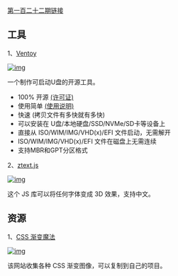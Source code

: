 [第一百二十二期链接](https://github.com/ruanyf/weekly/blob/master/docs/issue-122.md)

## 工具

1、[Ventoy](https://www.ventoy.net/cn/index.html)

[![img](https://camo.githubusercontent.com/766bfe12d1d4988637f226d3e3a09d15c7d2c7d84c7c221596e0fcd602a4026c/68747470733a2f2f7777772e77616e67626173652e636f6d2f626c6f67696d672f61737365742f3230323030382f6267323032303038323330312e6a7067)](https://camo.githubusercontent.com/766bfe12d1d4988637f226d3e3a09d15c7d2c7d84c7c221596e0fcd602a4026c/68747470733a2f2f7777772e77616e67626173652e636f6d2f626c6f67696d672f61737365742f3230323030382f6267323032303038323330312e6a7067)

一个制作可启动U盘的开源工具。

- 100% 开源 [(许可证)](https://www.ventoy.net/cn/doc_license.html)
- 使用简单 [(使用说明)](https://www.ventoy.net/cn/doc_start.html)
- 快速 (拷贝文件有多快就有多快)
- 可以安装在 U盘/本地硬盘/SSD/NVMe/SD卡等设备上
- 直接从 ISO/WIM/IMG/VHD(x)/EFI 文件启动，无需解开
- ISO/WIM/IMG/VHD(x)/EFI 文件在磁盘上无需连续
- 支持MBR和GPT分区格式

2、[ztext.js](https://bennettfeely.com/ztext/)

[![img](https://camo.githubusercontent.com/79f234dcf864200a1bb3d9562c19032ff3ae705821dfb9c59e09340370f8d933/68747470733a2f2f7777772e77616e67626173652e636f6d2f626c6f67696d672f61737365742f3230323030382f6267323032303038323730312e6a7067)](https://camo.githubusercontent.com/79f234dcf864200a1bb3d9562c19032ff3ae705821dfb9c59e09340370f8d933/68747470733a2f2f7777772e77616e67626173652e636f6d2f626c6f67696d672f61737365742f3230323030382f6267323032303038323730312e6a7067)

这个 JS 库可以将任何字体变成 3D 效果，支持中文。

## 资源

1、[CSS 渐变魔法](https://www.gradientmagic.com/)

[![img](https://camo.githubusercontent.com/30614af4927a9c5dbafc01af0916f2a4bfc328744fcf67cf1d32ffbd322a995a/68747470733a2f2f7777772e77616e67626173652e636f6d2f626c6f67696d672f61737365742f3230323030382f6267323032303038313730312e6a7067)](https://camo.githubusercontent.com/30614af4927a9c5dbafc01af0916f2a4bfc328744fcf67cf1d32ffbd322a995a/68747470733a2f2f7777772e77616e67626173652e636f6d2f626c6f67696d672f61737365742f3230323030382f6267323032303038313730312e6a7067)

该网站收集各种 CSS 渐变图像，可以复制到自己的项目。